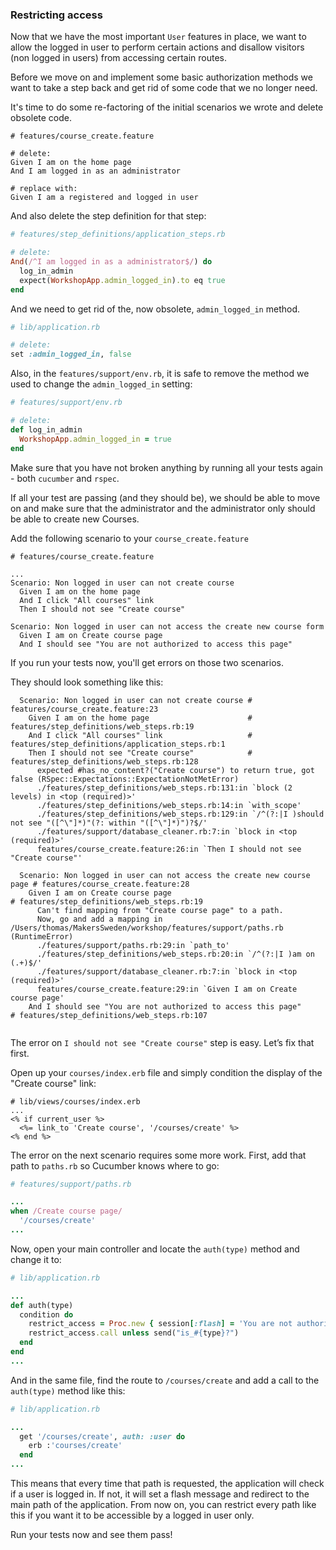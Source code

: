 ### Restricting access

Now that we have the most important `User` features in place, we want to allow the logged in user to perform certain actions and disallow visitors (non logged in users) from accessing certain routes.

Before we move on and implement some basic authorization methods we want to take a step back and get rid of some code that we no longer need.

It's time to do some re-factoring of the initial scenarios we wrote and delete obsolete code.

```gherkin
# features/course_create.feature

# delete:
Given I am on the home page
And I am logged in as an administrator

# replace with:
Given I am a registered and logged in user
```

And also delete the step definition for that step:

```ruby
# features/step_definitions/application_steps.rb

# delete:
And(/^I am logged in as a administrator$/) do
  log_in_admin
  expect(WorkshopApp.admin_logged_in).to eq true
end
```


And we need to get rid of the, now obsolete, `admin_logged_in` method.

```ruby
# lib/application.rb

# delete:
set :admin_logged_in, false
```

Also, in the `features/support/env.rb`, it is safe to remove the method we used to change the `admin_logged_in` setting:

```ruby
# features/support/env.rb

# delete:
def log_in_admin
  WorkshopApp.admin_logged_in = true
end
```

Make sure that you have not broken anything by running all your tests again - both `cucumber` and `rspec`.

If all your test are passing (and they should be), we should be able to move on and make sure that the administrator and the administrator only should be able to create new Courses.

Add the following scenario to your `course_create.feature`

```gherkin
# features/course_create.feature

...
Scenario: Non logged in user can not create course
  Given I am on the home page
  And I click "All courses" link
  Then I should not see "Create course"

Scenario: Non logged in user can not access the create new course form
  Given I am on Create course page
  And I should see "You are not authorized to access this page"

```

If you run your tests now, you'll get errors on those two scenarios.

They should look something like this:

```shell
  Scenario: Non logged in user can not create course # features/course_create.feature:23
    Given I am on the home page                      # features/step_definitions/web_steps.rb:19
    And I click "All courses" link                   # features/step_definitions/application_steps.rb:1
    Then I should not see "Create course"            # features/step_definitions/web_steps.rb:128
      expected #has_no_content?("Create course") to return true, got false (RSpec::Expectations::ExpectationNotMetError)
      ./features/step_definitions/web_steps.rb:131:in `block (2 levels) in <top (required)>'
      ./features/step_definitions/web_steps.rb:14:in `with_scope'
      ./features/step_definitions/web_steps.rb:129:in `/^(?:|I )should not see "([^\"]*)"(?: within "([^\"]*)")?$/'
      ./features/support/database_cleaner.rb:7:in `block in <top (required)>'
      features/course_create.feature:26:in `Then I should not see "Create course"'

  Scenario: Non logged in user can not access the create new course page # features/course_create.feature:28
    Given I am on Create course page                                     # features/step_definitions/web_steps.rb:19
      Can't find mapping from "Create course page" to a path.
      Now, go and add a mapping in /Users/thomas/MakersSweden/workshop/features/support/paths.rb (RuntimeError)
      ./features/support/paths.rb:29:in `path_to'
      ./features/step_definitions/web_steps.rb:20:in `/^(?:|I )am on (.+)$/'
      ./features/support/database_cleaner.rb:7:in `block in <top (required)>'
      features/course_create.feature:29:in `Given I am on Create course page'
    And I should see "You are not authorized to access this page"        # features/step_definitions/web_steps.rb:107


```

The error on `I should not see "Create course"` step is easy. Let’s fix that first.

Open up your `courses/index.erb` file and simply condition the display of the "Create course" link:

```HTML+ERB
# lib/views/courses/index.erb
...
<% if current_user %>
  <%= link_to 'Create course', '/courses/create' %>
<% end %>
```

The error on the next scenario requires some more work. First, add that path to `paths.rb` so Cucumber knows where to go:

```ruby
# features/support/paths.rb

...
when /Create course page/
  '/courses/create'
...
```

Now, open your main controller and locate the `auth(type)` method and change it to:

```ruby
# lib/application.rb

...
def auth(type)
  condition do
    restrict_access = Proc.new { session[:flash] = 'You are not authorized to access this page'; redirect '/' }
    restrict_access.call unless send("is_#{type}?")
  end
end
...
```

And in the same file, find the route to `/courses/create` and add a call to the `auth(type)` method like this:

```ruby
# lib/application.rb

...
  get '/courses/create', auth: :user do
    erb :'courses/create'
  end
...
```

This means that every time that path is requested, the application will check if a user is logged in. If not, it will set a flash message and redirect to the main path of the application.
From now on, you can restrict every path like this if you want it to be accessible by a logged in user only.

Run your tests now and see them pass!

